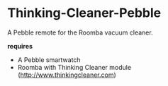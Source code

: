 Thinking-Cleaner-Pebble
=======================

A Pebble remote for the Roomba vacuum cleaner.

**requires**
- A Pebble smartwatch
- Roomba with Thinking Cleaner module (http://www.thinkingcleaner.com)
